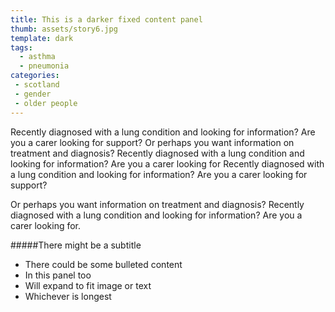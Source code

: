```yaml
---
title: This is a darker fixed content panel
thumb: assets/story6.jpg
template: dark
tags:
  - asthma
  - pneumonia
categories:
 - scotland  
 - gender 
 - older people
---
```


Recently diagnosed with a lung condition and looking for information? Are you a carer looking for support? Or perhaps you want information on treatment and diagnosis? Recently diagnosed with a lung condition and looking for information? Are you a carer looking for Recently diagnosed with a lung condition and looking for information? Are you a carer looking for support?
						
Or perhaps you want information on treatment and diagnosis? Recently diagnosed with a lung condition and looking for information? Are you a carer looking for.
					
#####There might be a subtitle
					
* There could be some bulleted content
* In this panel too
* Will expand to fit image or text
* Whichever is longest